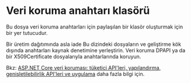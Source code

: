 # <a name="data-protection-key-folder"></a>Veri koruma anahtarı klasörü

Bu dosya veri koruma anahtarları için paylaşılan bir klasör oluşturmak için bir yer tutucudur.

Bir üretim dağıtımında asla iade Bu dizindeki dosyaların ve geliştirme kök dışında anahtarları kaynak denetimine yerleştirin. Veri koruma DPAPI ya da bir X509Certificate dosyalarıyla anahtarlarında koruyun.

Bkz: [ASP.NET Core veri koruması: tüketici API'leri, yapılandırma, genişletilebilirlik API'leri ve uygulama](https://docs.microsoft.com/aspnet/core/security/data-protection/) daha fazla bilgi için.
